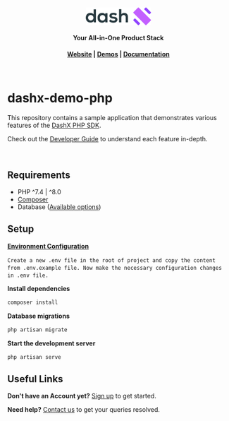 <p align="center">
    <br />
    <a href="https://dashx.com"><img src="https://raw.githubusercontent.com/dashxhq/brand-book/master/assets/logo-black-text-color-icon@2x.png" alt="DashX" height="40" /></a>
    <br />
    <br />
    <strong>Your All-in-One Product Stack</strong>
</p>

<div align="center">
  <h4>
    <a href="https://dashx.com">Website</a>
    <span> | </span>
    <a href="https://dashxdemo.com">Demos</a>
    <span> | </span>
    <a href="https://docs.dashx.com/developer">Documentation</a>
  </h4>
</div>

<br />

# dashx-demo-php

This repository contains a sample application that demonstrates various features of the [DashX PHP SDK](https://github.com/dashxhq/dashx-php).

Check out the [Developer Guide](https://docs.dashx.com/developer) to understand each feature in-depth.

<br />

## Requirements

- PHP ^7.4 | ^8.0
- [Composer](https://getcomposer.org/)
- Database ([Available options](https://laravel.com/docs/9.x/database#introduction))

## Setup

**[Environment Configuration](https://laravel.com/docs/9.x/configuration#environment-configuration)**

`Create a new .env file in the root of project and copy the content from .env.example file. Now make the necessary configuration changes in .env file.`

**Install dependencies**
```sh
composer install
```

**Database migrations**
```sh
php artisan migrate
```

**Start the development server**
```sh
php artisan serve
```

## Useful Links

**Don't have an Account yet?** [Sign up](https://app.dashx.com) to get started.

**Need help?** [Contact us](mailto:support@dashx.com) to get your queries resolved.
